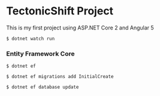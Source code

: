# TectonicShift Project

This is my first project using ASP.NET Core 2 and Angular 5
```
$ dotnet watch run
```
### Entity Framework Core
```
$ dotnet ef

$ dotnet ef migrations add InitialCreate

$ dotnet ef database update
```
